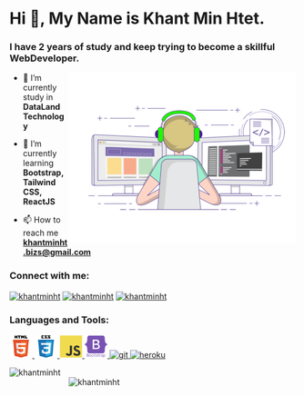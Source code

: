 <h1 align="left">Hi 👋, My Name is Khant Min Htet.</h1>
<h3 align="left">I have 2 years of study and keep trying to become a skillful WebDeveloper.</h3>

<img src="./cover.gif" align="right" width="400" />

- 🔭 I’m currently study in **DataLand Technology**

- 🌱 I’m currently learning **Bootstrap, Tailwind CSS, ReactJS**

- 📫 How to reach me **khantminht.bizs@gmail.com**

<h3 align="left">Connect with me:</h3>
<p align="left">
<a href="https://twitter.com/khantminht" target="blank"><img align="center" src="https://raw.githubusercontent.com/rahuldkjain/github-profile-readme-generator/master/src/images/icons/Social/twitter.svg" alt="khantminht" height="30" width="40" /></a>
<a href="https://fb.com/khantminht" target="blank"><img align="center" src="https://raw.githubusercontent.com/rahuldkjain/github-profile-readme-generator/master/src/images/icons/Social/facebook.svg" alt="khantminht" height="30" width="40" /></a>
<a href="https://instagram.com/khantminht" target="blank"><img align="center" src="https://raw.githubusercontent.com/rahuldkjain/github-profile-readme-generator/master/src/images/icons/Social/instagram.svg" alt="khantminht" height="30" width="40" /></a>
</p>

<h3 align="left">Languages and Tools:</h3>
<p align="left"> 
<a href="https://www.w3.org/html/" target="_blank" rel="noreferrer"> <img src="https://raw.githubusercontent.com/devicons/devicon/master/icons/html5/html5-original-wordmark.svg" alt="html5" width="40" height="40"/> </a>
<a href="https://www.w3schools.com/css/" target="_blank" rel="noreferrer"> <img src="https://raw.githubusercontent.com/devicons/devicon/master/icons/css3/css3-original-wordmark.svg" alt="css3" width="40" height="40"/> </a>
<a href="https://developer.mozilla.org/en-US/docs/Web/JavaScript" target="_blank" rel="noreferrer"> <img src="https://raw.githubusercontent.com/devicons/devicon/master/icons/javascript/javascript-original.svg" alt="javascript" width="40" height="40"/> </a>
<a href="https://getbootstrap.com" target="_blank" rel="noreferrer"> <img src="https://raw.githubusercontent.com/devicons/devicon/master/icons/bootstrap/bootstrap-plain-wordmark.svg" alt="bootstrap" width="40" height="40"/> </a> 
<a href="https://git-scm.com/" target="_blank" rel="noreferrer"> <img src="https://www.vectorlogo.zone/logos/git-scm/git-scm-icon.svg" alt="git" width="40" height="40"/> </a> 
<a href="https://heroku.com" target="_blank" rel="noreferrer"> <img src="https://www.vectorlogo.zone/logos/heroku/heroku-icon.svg" alt="heroku" width="40" height="40"/> </a> </p>

<p><img align="left" width="400px" src="https://github-readme-stats.vercel.app/api/top-langs?username=khantminht&show_icons=true&locale=en&layout=compact" alt="khantminht" /></p>

<p><img align="right" width="400px" src="https://github-readme-streak-stats.herokuapp.com/?user=khantminht&" alt="khantminht" /></p>

